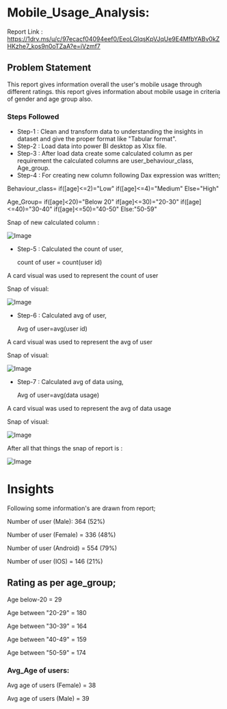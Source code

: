 # Mobile_Usage_Analysis:

Report Link : https://1drv.ms/u/c/97ecacf04094eef0/EeoLGIqsKpVJqUe9E4MfbYABv0kZHKzhe7_kos9n0oTZaA?e=iVzmf7

## Problem Statement

This report gives information overall the user's mobile usage through different ratings.
this report gives information about mobile usage in criteria of gender and age group also.

### Steps Followed

- Step-1 : Clean and transform data to understanding the insights in dataset and give the proper format like "Tabular format".
- Step-2 : Load data into power BI desktop as Xlsx file.
- Step-3 : After load data create some calculated column as per requirement the calculated columns are user_behaviour_class, Age_group.
- Step-4 : For creating new column following Dax expression was written;

 Behaviour_class= 
		 if([age]<=2)="Low"
		 if([age]<=4)="Medium"
		 Else="High"

Age_Group=
		if([age]<20)="Below 20"
		if[age]<=30)="20-30"
		if([age]<=40)="30-40"
		if([age]<=50)="40-50"
		Else:"50-59"

Snap of new calculated column :

![Image](https://github.com/user-attachments/assets/f01077d6-c5ae-4152-b6a1-a12010d7afd3)

- Step-5 : Calculated the count of user,

	count of user = count(user id)

A card visual was used to represent the count of user

Snap of visual:

![Image](https://github.com/user-attachments/assets/8c417e2a-473e-4b41-ae2e-2559b0e2c987)

- Step-6 : Calculated avg of user,

	Avg of user=avg(user id)

A card visual was used to represent the avg of user 

Snap of visual:

![Image](https://github.com/user-attachments/assets/f2ef57f0-3091-439c-a5cf-7c02b94d7b4c)

- Step-7 : Calculated avg of data using,

	Avg of user=avg(data usage)

A card visual was used to represent the avg of data usage 

Snap of visual:

![Image](https://github.com/user-attachments/assets/95be6f44-1f3c-4b4e-9043-e78428172061)

After  all that things the snap of report is :

![Image](https://github.com/user-attachments/assets/efa97d9e-8c49-4f26-805f-6991d2da5247)

# Insights

Following some information's are drawn from report; 

Number of user (Male): 364 (52%)

Number of user (Female) = 336 (48%)

Number of user (Android) = 554 (79%)

Number of user (IOS) = 146 (21%)

## Rating as per age_group;

Age below-20 = 29

Age between "20-29" = 180

Age between "30-39" = 164

Age between "40-49" = 159

Age between "50-59" = 174

### Avg_Age of users:

Avg age of users (Female) = 38

Avg age of users (Male) = 39

		
































	

